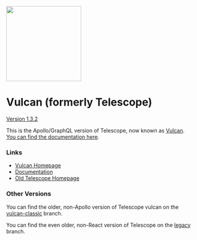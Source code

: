 <img src="https://d3vv6lp55qjaqc.cloudfront.net/items/2B3C1z2V2y421p2I0P42/vulcan-logo-noborder.png" width="200">

# Vulcan (formerly Telescope)

[Version 1.3.2](https://github.com/TelescopeJS/Telescope/releases)

This is the Apollo/GraphQL version of Telescope, now known as [Vulcan](http://vulcanjs.org). [You can find the documentation here](http://docs.vulcanjs.org/).

### Links

- [Vulcan Homepage](http://vulcanjs.org)
- [Documentation](http://docs.vulcanjs.org)
- [Old Telescope Homepage](http://telescopeapp.org)

### Other Versions

You can find the older, non-Apollo version of Telescope vulcan on the [vulcan-classic](https://github.com/TelescopeJS/Telescope/tree/vulcan-classic) branch. 

You can find the even older, non-React version of Telescope on the [legacy](https://github.com/TelescopeJS/Telescope/tree/legacy) branch.
